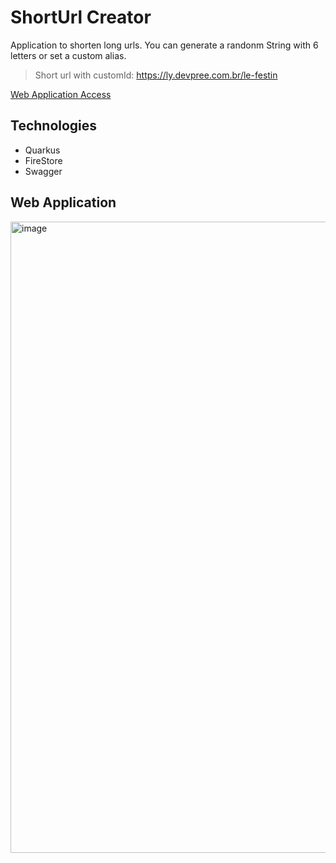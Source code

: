 # ShortUrl Creator

Application to shorten long urls. You can generate a randonm String with 6 letters or set a custom alias.

> Short url with customId: <a href="https://ly.devpree.com.br/le-festin">https://ly.devpree.com.br/le-festin</a>

<a href="https://shorturl.devpree.com.br">Web Application Access</a>

## Technologies
- Quarkus
- FireStore
- Swagger

## Web Application
<img width="1849" height="1010" alt="image" src="https://github.com/user-attachments/assets/4876f799-23f6-46c8-817b-ce331cb8bdab" />

